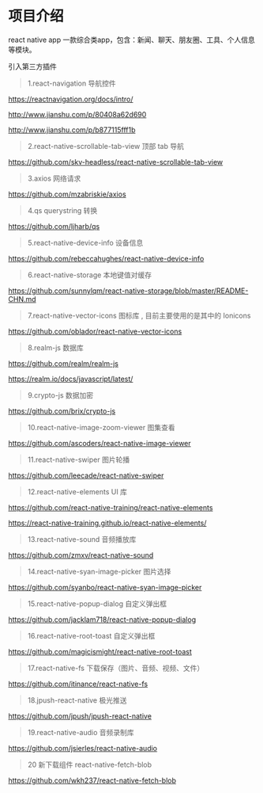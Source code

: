 # 项目介绍

react native app 一款综合类app，包含：新闻、聊天、朋友圈、工具、个人信息等模块。

引入第三方插件

> 1.react-navigation 导航控件

https://reactnavigation.org/docs/intro/

http://www.jianshu.com/p/80408a62d690

http://www.jianshu.com/p/b877115fff1b

> 2.react-native-scrollable-tab-view 顶部 tab 导航

https://github.com/skv-headless/react-native-scrollable-tab-view

> 3.axios 网络请求

https://github.com/mzabriskie/axios

> 4.qs querystring 转换

https://github.com/ljharb/qs

> 5.react-native-device-info 设备信息

https://github.com/rebeccahughes/react-native-device-info

> 6.react-native-storage 本地键值对缓存

https://github.com/sunnylqm/react-native-storage/blob/master/README-CHN.md

> 7.react-native-vector-icons 图标库 , 目前主要使用的是其中的 Ionicons

https://github.com/oblador/react-native-vector-icons

> 8.realm-js 数据库

https://github.com/realm/realm-js

https://realm.io/docs/javascript/latest/

> 9.crypto-js 数据加密

https://github.com/brix/crypto-js

> 10.react-native-image-zoom-viewer 图集查看

https://github.com/ascoders/react-native-image-viewer

> 11.react-native-swiper 图片轮播

https://github.com/leecade/react-native-swiper

> 12.react-native-elements UI 库

https://github.com/react-native-training/react-native-elements

https://react-native-training.github.io/react-native-elements/

> 13.react-native-sound 音频播放库

https://github.com/zmxv/react-native-sound

> 14.react-native-syan-image-picker 图片选择

https://github.com/syanbo/react-native-syan-image-picker

> 15.react-native-popup-dialog 自定义弹出框

https://github.com/jacklam718/react-native-popup-dialog

> 16.react-native-root-toast 自定义弹出框

https://github.com/magicismight/react-native-root-toast

> 17.react-native-fs 下载保存（图片、音频、视频、文件）

https://github.com/itinance/react-native-fs

> 18.jpush-react-native 极光推送

https://github.com/jpush/jpush-react-native

> 19.react-native-audio 音频录制库

https://github.com/jsierles/react-native-audio

> 20 新下载组件 react-native-fetch-blob

https://github.com/wkh237/react-native-fetch-blob